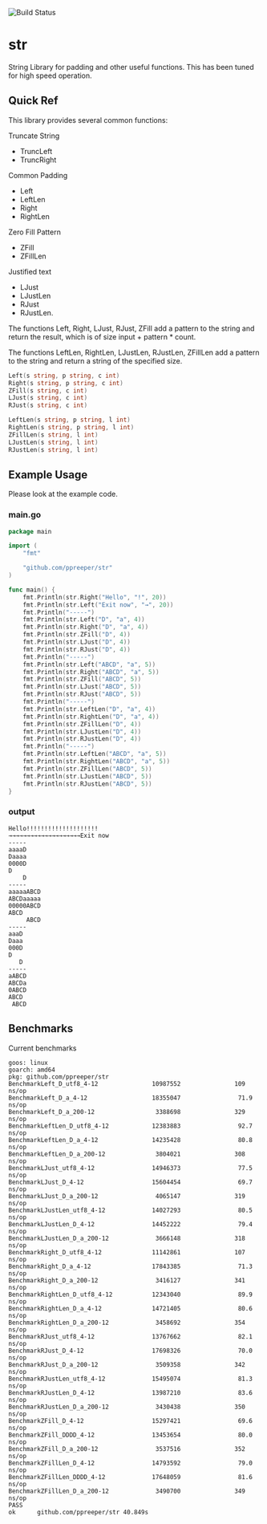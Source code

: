 ![Build Status](https://github.com/ppreeper/str/actions/workflows/go.yml/badge.svg)

# str
String Library for padding and other useful functions. This has been tuned for high speed operation.

## Quick Ref

This library provides several common functions:

Truncate String
* TruncLeft
* TruncRight

Common Padding

* Left
* LeftLen
* Right
* RightLen

Zero Fill Pattern

* ZFill
* ZFillLen

Justified text

* LJust
* LJustLen
* RJust
* RJustLen.

The functions Left, Right, LJust, RJust, ZFill add a pattern to the string and return the result, which is of size input + pattern * count.

The functions LeftLen, RightLen, LJustLen, RJustLen, ZFillLen add a pattern to the string and return a string of the specified size.

```go
Left(s string, p string, c int)
Right(s string, p string, c int)
ZFill(s string, c int)
LJust(s string, c int)
RJust(s string, c int)
```

```go
LeftLen(s string, p string, l int)
RightLen(s string, p string, l int)
ZFillLen(s string, l int)
LJustLen(s string, l int)
RJustLen(s string, l int)
```

## Example Usage

Please look at the example code.

### main.go
```go
package main

import (
	"fmt"

	"github.com/ppreeper/str"
)

func main() {
	fmt.Println(str.Right("Hello", "!", 20))
	fmt.Println(str.Left("Exit now", "→", 20))
	fmt.Println("-----")
	fmt.Println(str.Left("D", "a", 4))
	fmt.Println(str.Right("D", "a", 4))
	fmt.Println(str.ZFill("D", 4))
	fmt.Println(str.LJust("D", 4))
	fmt.Println(str.RJust("D", 4))
	fmt.Println("-----")
	fmt.Println(str.Left("ABCD", "a", 5))
	fmt.Println(str.Right("ABCD", "a", 5))
	fmt.Println(str.ZFill("ABCD", 5))
	fmt.Println(str.LJust("ABCD", 5))
	fmt.Println(str.RJust("ABCD", 5))
	fmt.Println("-----")
	fmt.Println(str.LeftLen("D", "a", 4))
	fmt.Println(str.RightLen("D", "a", 4))
	fmt.Println(str.ZFillLen("D", 4))
	fmt.Println(str.LJustLen("D", 4))
	fmt.Println(str.RJustLen("D", 4))
	fmt.Println("-----")
	fmt.Println(str.LeftLen("ABCD", "a", 5))
	fmt.Println(str.RightLen("ABCD", "a", 5))
	fmt.Println(str.ZFillLen("ABCD", 5))
	fmt.Println(str.LJustLen("ABCD", 5))
	fmt.Println(str.RJustLen("ABCD", 5))
}
```

### output
```
Hello!!!!!!!!!!!!!!!!!!!!
→→→→→→→→→→→→→→→→→→→→Exit now
-----
aaaaD
Daaaa
0000D
D
    D
-----
aaaaaABCD
ABCDaaaaa
00000ABCD
ABCD
     ABCD
-----
aaaD
Daaa
000D
D
   D
-----
aABCD
ABCDa
0ABCD
ABCD
 ABCD
```


## Benchmarks

Current benchmarks

```
goos: linux
goarch: amd64
pkg: github.com/ppreeper/str
BenchmarkLeft_D_utf8_4-12               10987552               109 ns/op
BenchmarkLeft_D_a_4-12                  18355047                71.9 ns/op
BenchmarkLeft_D_a_200-12                 3388698               329 ns/op
BenchmarkLeftLen_D_utf8_4-12            12383883                92.7 ns/op
BenchmarkLeftLen_D_a_4-12               14235428                80.8 ns/op
BenchmarkLeftLen_D_a_200-12              3804021               308 ns/op
BenchmarkLJust_utf8_4-12                14946373                77.5 ns/op
BenchmarkLJust_D_4-12                   15604454                69.7 ns/op
BenchmarkLJust_D_a_200-12                4065147               319 ns/op
BenchmarkLJustLen_utf8_4-12             14027293                80.5 ns/op
BenchmarkLJustLen_D_4-12                14452222                79.4 ns/op
BenchmarkLJustLen_D_a_200-12             3666148               318 ns/op
BenchmarkRight_D_utf8_4-12              11142861               107 ns/op
BenchmarkRight_D_a_4-12                 17843385                71.3 ns/op
BenchmarkRight_D_a_200-12                3416127               341 ns/op
BenchmarkRightLen_D_utf8_4-12           12343040                89.9 ns/op
BenchmarkRightLen_D_a_4-12              14721405                80.6 ns/op
BenchmarkRightLen_D_a_200-12             3458692               354 ns/op
BenchmarkRJust_utf8_4-12                13767662                82.1 ns/op
BenchmarkRJust_D_4-12                   17698326                70.0 ns/op
BenchmarkRJust_D_a_200-12                3509358               342 ns/op
BenchmarkRJustLen_utf8_4-12             15495074                81.3 ns/op
BenchmarkRJustLen_D_4-12                13987210                83.6 ns/op
BenchmarkRJustLen_D_a_200-12             3430438               350 ns/op
BenchmarkZFill_D_4-12                   15297421                69.6 ns/op
BenchmarkZFill_DDDD_4-12                13453654                80.0 ns/op
BenchmarkZFill_D_a_200-12                3537516               352 ns/op
BenchmarkZFillLen_D_4-12                14793592                79.0 ns/op
BenchmarkZFillLen_DDDD_4-12             17648059                81.6 ns/op
BenchmarkZFillLen_D_a_200-12             3490700               349 ns/op
PASS
ok      github.com/ppreeper/str 40.849s
```

